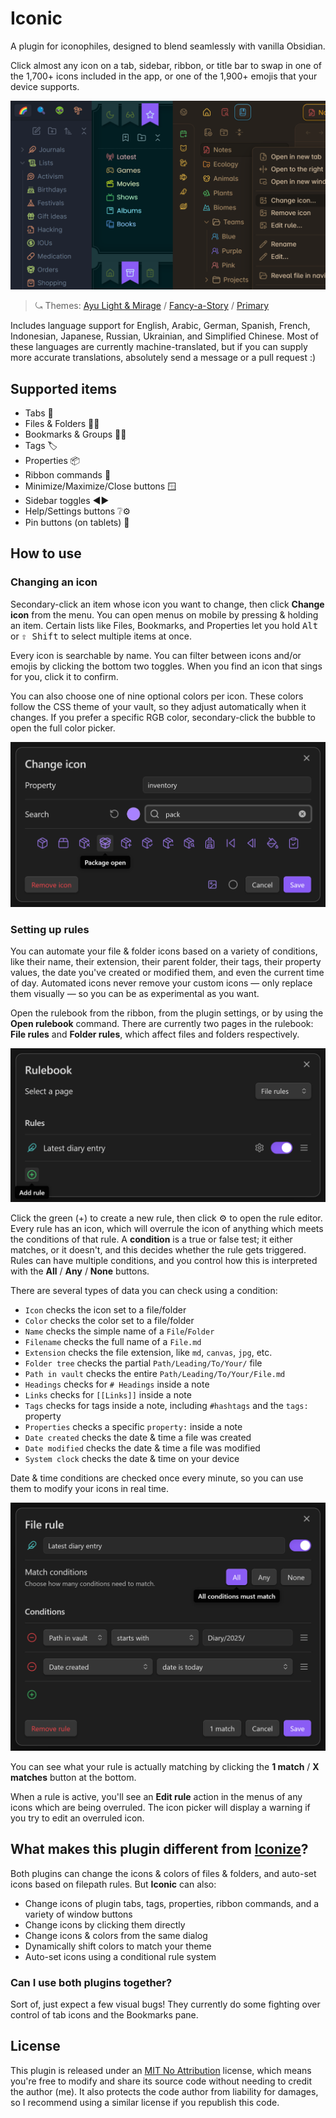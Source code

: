 # Iconic

A plugin for iconophiles, designed to blend seamlessly with vanilla Obsidian.

Click almost any icon on a tab, sidebar, ribbon, or title bar to swap in one of the 1,700+ icons included in the app, or one of the 1,900+ emojis that your device supports.

![Banner](banner.webp)

> ⤿ Themes: [Ayu Light & Mirage](https://github.com/taronull/ayu-obsidian) / [Fancy-a-Story](https://github.com/ElsaTam/obsidian-fancy-a-story) / [Primary](https://github.com/primary-theme/obsidian)

Includes language support for English, Arabic, German, Spanish, French, Indonesian, Japanese, Russian, Ukrainian, and Simplified Chinese. Most of these languages are currently machine-translated, but if you can supply more accurate translations, absolutely send a message or a pull request :)

## Supported items

- Tabs 📑
- Files & Folders 📝📂
- Bookmarks & Groups 🔖📂
- Tags 🏷️
- Properties 📦
- Ribbon commands 🎀
- Minimize/Maximize/Close buttons 🪟
- Sidebar toggles ◀️▶️
- Help/Settings buttons ❔⚙️
- Pin buttons (on tablets) 📌

## How to use

### Changing an icon

Secondary-click an item whose icon you want to change, then click **Change icon** from the menu. You can open menus on mobile by pressing & holding an item. Certain lists like Files, Bookmarks, and Properties let you hold <kbd>Alt</kbd> or <kbd>⇧ Shift</kbd> to select multiple items at once.

Every icon is searchable by name. You can filter between icons and/or emojis by clicking the bottom two toggles. When you find an icon that sings for you, click it to confirm.

You can also choose one of nine optional colors per icon. These colors follow the CSS theme of your vault, so they adjust automatically when it changes. If you prefer a specific RGB color, secondary-click the bubble to open the full color picker.

![Icon picker](icon-picker.webp)

### Setting up rules

You can automate your file & folder icons based on a variety of conditions, like their name, their extension, their parent folder, their tags, their property values, the date you've created or modified them, and even the current time of day. Automated icons never remove your custom icons — only replace them visually — so you can be as experimental as you want.

Open the rulebook from the ribbon, from the plugin settings, or by using the **Open rulebook** command. There are currently two pages in the rulebook: **File rules** and **Folder rules**, which affect files and folders respectively.

![Rule picker](rule-picker.webp)

Click the green (+) to create a new rule, then click ⚙️ to open the rule editor. Every rule has an icon, which will overrule the icon of anything which meets the conditions of that rule. A **condition** is a true or false test; it either matches, or it doesn't, and this decides whether the rule gets triggered. Rules can have multiple conditions, and you control how this is interpreted with the **All** / **Any** / **None** buttons.

There are several types of data you can check using a condition:

- `Icon` checks the icon set to a file/folder
- `Color` checks the color set to a file/folder
- `Name` checks the simple name of a `File`/`Folder`
- `Filename` checks the full name of a `File.md`
- `Extension` checks the file extension, like `md`, `canvas`, `jpg`, etc.
- `Folder tree` checks the partial `Path/Leading/To/Your/` file
- `Path in vault` checks the entire `Path/Leading/To/Your/File.md`
- `Headings` checks for `# Headings` inside a note
- `Links` checks for `[[Links]]` inside a note
- `Tags` checks for tags inside a note, including `#hashtags` and the `tags:` property
- `Properties` checks a specific `property:` inside a note
- `Date created` checks the date & time a file was created
- `Date modified` checks the date & time a file was modified
- `System clock` checks the date & time on your device

Date & time conditions are checked once every minute, so you can use them to modify your icons in real time.

![Rule editor](rule-editor.webp)

You can see what your rule is actually matching by clicking the **1 match** / **X matches** button at the bottom.

When a rule is active, you'll see an **Edit rule** action in the menus of any icons which are being overruled. The icon picker will display a warning if you try to edit an overruled icon.

## What makes this plugin different from [Iconize](https://github.com/FlorianWoelki/obsidian-iconize)?

Both plugins can change the icons & colors of files & folders, and auto-set icons based on filepath rules. But **Iconic** can also:

- Change icons of plugin tabs, tags, properties, ribbon commands, and a variety of window buttons
- Change icons by clicking them directly
- Change icons & colors from the same dialog
- Dynamically shift colors to match your theme
- Auto-set icons using a conditional rule system

### Can I use both plugins together?

Sort of, just expect a few visual bugs! They currently do some fighting over control of tab icons and the Bookmarks pane.

## License

This plugin is released under an [MIT No Attribution](https://choosealicense.com/licenses/mit-0/) license, which means you're free to modify and share its source code without needing to credit the author (me). It also protects the code author from liability for damages, so I recommend using a similar license if you republish this code.
